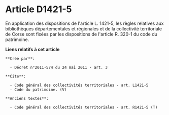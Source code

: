 # Article D1421-5

En application des dispositions de l'article L. 1421-5, les règles relatives aux bibliothèques départementales et régionales
et de la collectivité territoriale de Corse sont fixées par les dispositions de l'article R. 320-1 du code du patrimoine.

**Liens relatifs à cet article**

	**Créé par**:

	  - Décret n°2011-574 du 24 mai 2011 - art. 3

	**Cite**:

	  - Code général des collectivités territoriales - art. L1421-5
	  - Code du patrimoine. (V)

	**Anciens textes**:

	  - Code général des collectivités territoriales - art. R1421-5 (T)
